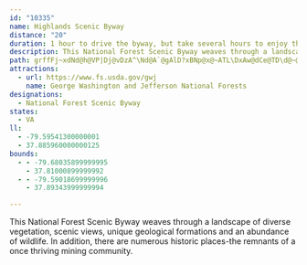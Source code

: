 ```yaml
---
id: "10335"
name: Highlands Scenic Byway
distance: "20"
duration: 1 hour to drive the byway, but take several hours to enjoy the trails offered.
description: This National Forest Scenic Byway weaves through a landscape of diverse vegetation, scenic views, unique geological formations and an abundance of wildlife.  In addition, there are numerous historic places-the remnants of a once thriving mining community.
path: grffFj~xdNd@h@VP|Dj@vDzA^\Nd@A`@gAlD?xBNp@x@~ATL\DxAw@dCe@TD\d@~@pDvA|C|@vAz@x@d@E\]F[GmAWk@kB_Ag@m@a@yHSy@_A{BHc@ZO^@bDlCx@hAxChF`C~AZp@DlBLf@n@x@hAl@bA^jDp@zAzAd@R`Fp@bA?hCe@bCu@t@_@n@CNPDVGb@cDxDYn@Ix@XlAx@zAhA|A~BbB|CjDr@`@nCXx@h@h@fAJf@ErBDj@Rd@XZhB|@bBd@|ArAnAj@xAf@t@LvAKhDsAbBiAb@Ib@Dn@VhH|EvB?pAuA|BQpClFxC`BnCGbCyBfCPt@z@lClJTv@b@Lb@_@t@gBh@w@h@YnAQlD|@rBFxBb@hA`B|BzAhAtA~@tB|@rDj@fArAxApFvEl@^tBx@~A^pEXdFt@`Bb@t@f@rAnBxBxArB~CrBv@h@^~@lAXPv@EvAw@bBg@bBEdAJjD`AlIxGzDrBzB~@vC`@hABr@UZHpEe@dEYjFnCfEhA`@^vBrChCnCh@^pAd@hExCx@x@d@r@dC~EjC~Ch@lB`KlFvIpJ|Bv@rGtCJVjElCh@f@bAxAj@~AvBfDx@pCOx@gAdAoClByAf@wBd@o@^i@p@}@l@yBl@Uj@OjA[`@gC^UL[bA[`BA`APp@|BpAfAtARr@GdB|@nD^PtAE\PdAlA^B`@]L[R}Az@uAvAeANCNPh@xGStEXvDHRTH`@B~AY^XDlBXv@IhBNd@?xANj@hArAHf@Ij@OVuBr@qDf@UR?r@hAvBx@xCDdAIb@e@|@It@DVb@XDPh@zDRVxAOt@[n@Ar@qA^wAxBUbBqAR?X~@^r@@r@{A~EgAzFo@|AC|CL~@Xd@n@V|CXZL\f@Z|AXLTKRBHNOnBNlAXRXETSTDBL?lAHj@Zx@t@~@hBr@Rp@DlAr@lA\@^Oj@_AHEJJAXw@dAKZBdAO`AOVcBd@s@z@oAVc@d@Qt@C|@c@fCkAxBkAdAOt@|ArH|Fh_@bAlC`DbFjA`Db@hBEvIId@SJWqAw@oB_KmPeAmAmHoGqF}FyDqFcUqa@sAyBsA_BgFmDeTqWyEsEgKuIqCmC}OgPyEgGcBaCwAwA}EiD_Ae@oHkA}@g@_@e@i@_BmB_La@gAq@aAsAyAiA_AoF_BqAk@sJ}JyDgCgAyAgHyLy@aA_Ai@iD_@m@Su@g@sBaEs@_EYw@_@g@u@g@m@KgDE_BUiFyBsA_@sEWs@Mm@SmEyC{A_@_@e@u@gBa@_@_McCk@[UYgDaIaAeAeG_C}CgBiBq@_@_@o@cBi@q@cAWeAG{B^oAx@e@GKw@L{@Xk@v@k@Te@Bk@]g@k@?wDdAc@E[SYaCi@sAc@_@yD_CyAWgDp@uA@yAk@sAgAc@y@u@oCsAiDcAaBwDmEsAmBqAyDoAaGqBmFgF{MyCiF}A_BmM{JaBqBcGcJy@}@oFaEs@y@}ByE{AsBuAaAcEaCyGkCs@_@cAgA}D{Je@w@y@gCuI}Ty@cBiA{AeByAkJyGcAgBU{@_@cC{@mI@yAr@}E^CTN`GtM~@fAnAr@x@P|@?rASpBqAfDkCb@YXAb@LzAxEj@dA`@`@pA^`@l@NpASlBJf@RNn@Bb@N
attractions:
  - url: https://www.fs.usda.gov/gwj
    name: George Washington and Jefferson National Forests
designations:
  - National Forest Scenic Byway
states:
  - VA
ll:
  - -79.59541300000001
  - 37.885960000000125
bounds:
  - - -79.68035899999995
    - 37.81000899999992
  - - -79.59018699999996
    - 37.89343999999994

---
```


This National Forest Scenic Byway weaves through a landscape of diverse vegetation, scenic views, unique geological formations and an abundance of wildlife.  In addition, there are numerous historic places-the remnants of a once thriving mining community.
